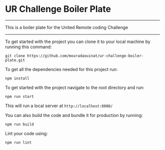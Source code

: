 # UR Challenge Boiler Plate

<hr />

This is a boiler plate for the United Remote coding Challenge <br>

<hr />

To get started with the project you can clone it to your local machine by running this command: <br>

`git clone https://github.com/mouradaouinat/ur-challenge-boiler-plate.git`<br>

To get all the dependencies needed for this project run:<br>

`npm install`<br>

To get started with the project navigate to the root directory and run:<br>

`npm run start`<br>

This will run a local server at `http://localhost:8080/`<br>

You can also build the code and bundle it for production by running:<br>

`npm run build`<br>

Lint your code using:<br>

`npm run lint`<br>
